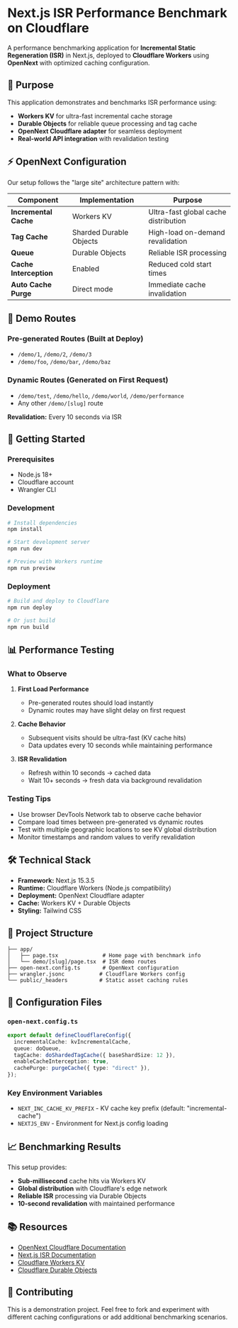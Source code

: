 # Next.js ISR Performance Benchmark on Cloudflare

A performance benchmarking application for **Incremental Static Regeneration (ISR)** in Next.js, deployed to **Cloudflare Workers** using **OpenNext** with optimized caching configuration.

## 🎯 Purpose

This application demonstrates and benchmarks ISR performance using:
- **Workers KV** for ultra-fast incremental cache storage
- **Durable Objects** for reliable queue processing and tag cache
- **OpenNext Cloudflare adapter** for seamless deployment
- **Real-world API integration** with revalidation testing

## ⚡ OpenNext Configuration

Our setup follows the "large site" architecture pattern with:

| Component | Implementation | Purpose |
|-----------|---------------|---------|
| **Incremental Cache** | Workers KV | Ultra-fast global cache distribution |
| **Tag Cache** | Sharded Durable Objects | High-load on-demand revalidation |
| **Queue** | Durable Objects | Reliable ISR processing |
| **Cache Interception** | Enabled | Reduced cold start times |
| **Auto Cache Purge** | Direct mode | Immediate cache invalidation |

## 🧪 Demo Routes

### Pre-generated Routes (Built at Deploy)
- `/demo/1`, `/demo/2`, `/demo/3`
- `/demo/foo`, `/demo/bar`, `/demo/baz`

### Dynamic Routes (Generated on First Request)
- `/demo/test`, `/demo/hello`, `/demo/world`, `/demo/performance`
- Any other `/demo/[slug]` route

**Revalidation:** Every 10 seconds via ISR

## 🚀 Getting Started

### Prerequisites
- Node.js 18+ 
- Cloudflare account
- Wrangler CLI

### Development

```bash
# Install dependencies
npm install

# Start development server
npm run dev

# Preview with Workers runtime
npm run preview
```

### Deployment

```bash
# Build and deploy to Cloudflare
npm run deploy

# Or just build
npm run build
```

## 📊 Performance Testing

### What to Observe

1. **First Load Performance**
   - Pre-generated routes should load instantly
   - Dynamic routes may have slight delay on first request

2. **Cache Behavior**
   - Subsequent visits should be ultra-fast (KV cache hits)
   - Data updates every 10 seconds while maintaining performance

3. **ISR Revalidation**
   - Refresh within 10 seconds → cached data
   - Wait 10+ seconds → fresh data via background revalidation

### Testing Tips

- Use browser DevTools Network tab to observe cache behavior
- Compare load times between pre-generated vs dynamic routes
- Test with multiple geographic locations to see KV global distribution
- Monitor timestamps and random values to verify revalidation

## 🛠 Technical Stack

- **Framework:** Next.js 15.3.5
- **Runtime:** Cloudflare Workers (Node.js compatibility)
- **Deployment:** OpenNext Cloudflare adapter
- **Cache:** Workers KV + Durable Objects
- **Styling:** Tailwind CSS

## 📁 Project Structure

```
├── app/
│   ├── page.tsx              # Home page with benchmark info
│   └── demo/[slug]/page.tsx  # ISR demo routes
├── open-next.config.ts       # OpenNext configuration
├── wrangler.jsonc           # Cloudflare Workers config
└── public/_headers          # Static asset caching rules
```

## 🔧 Configuration Files

### `open-next.config.ts`
```typescript
export default defineCloudflareConfig({
  incrementalCache: kvIncrementalCache,
  queue: doQueue,
  tagCache: doShardedTagCache({ baseShardSize: 12 }),
  enableCacheInterception: true,
  cachePurge: purgeCache({ type: "direct" }),
});
```

### Key Environment Variables
- `NEXT_INC_CACHE_KV_PREFIX` - KV cache key prefix (default: "incremental-cache")
- `NEXTJS_ENV` - Environment for Next.js config loading

## 📈 Benchmarking Results

This setup provides:
- **Sub-millisecond** cache hits via Workers KV
- **Global distribution** with Cloudflare's edge network
- **Reliable ISR** processing via Durable Objects
- **10-second revalidation** with maintained performance

## 📚 Resources

- [OpenNext Cloudflare Documentation](https://opennext.js.org/cloudflare/caching)
- [Next.js ISR Documentation](https://nextjs.org/docs/app/building-your-application/data-fetching/incremental-static-regeneration)
- [Cloudflare Workers KV](https://developers.cloudflare.com/workers/runtime-apis/kv/)
- [Cloudflare Durable Objects](https://developers.cloudflare.com/durable-objects/)

## 🤝 Contributing

This is a demonstration project. Feel free to fork and experiment with different caching configurations or add additional benchmarking scenarios.
